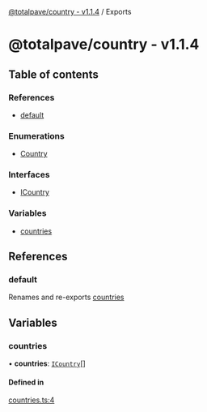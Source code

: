 [@totalpave/country - v1.1.4](README.md) / Exports

# @totalpave/country - v1.1.4

## Table of contents

### References

- [default](modules.md#default)

### Enumerations

- [Country](enums/Country.md)

### Interfaces

- [ICountry](interfaces/ICountry.md)

### Variables

- [countries](modules.md#countries)

## References

### default

Renames and re-exports [countries](modules.md#countries)

## Variables

### countries

• **countries**: [`ICountry`](interfaces/ICountry.md)[]

#### Defined in

[countries.ts:4](https://github.com/totalpave/country/blob/a1467dd/src/countries.ts#L4)
